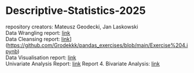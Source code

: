 # Descriptive-Statistics-2025
repository creators: Mateusz Geodecki, Jan Laskowski  
Data Wrangling report: [link](Combined_Exerc[ises.md)  
Data Cleansing report: [link]()](https://github.com/Grodekkk/pandas_exercises/blob/main/Exercise%204.ipynb)  
Data Visualisation report: [link](DataVisualisationReport/DataVisualisationReport.md)  
Univariate Analysis Report: [link](univarate_raport/univarate_raport.md)
Report 4. Bivariate Analysis: [link](https://github.com/Grodekkk/Descriptive-Statistics-2025/blob/73994a172ed7520c8e31fafe4446eb27ea06b87c/Report%204.%20Bivariate%20Analysis/Exercise9.md)
